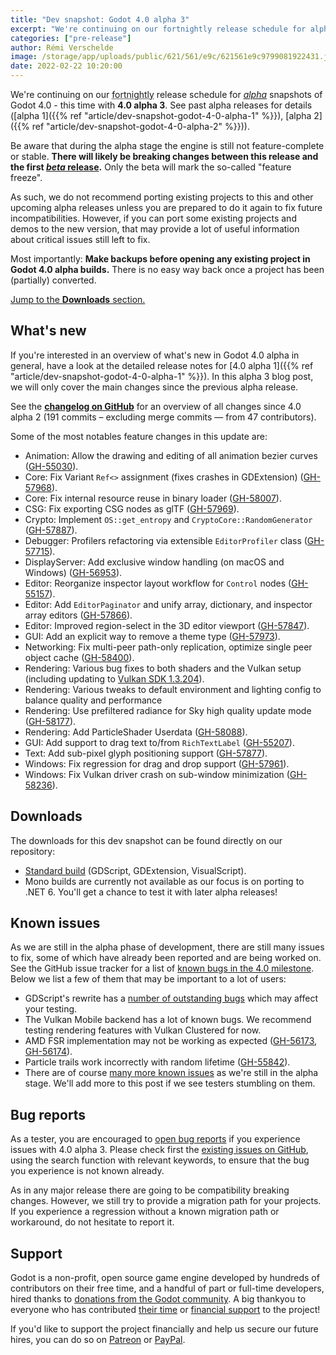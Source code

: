 ```yaml
---
title: "Dev snapshot: Godot 4.0 alpha 3"
excerpt: "We're continuing on our fortnightly release schedule for alpha snapshots of Godot 4.0 - this time with 4.0 alpha 3."
categories: ["pre-release"]
author: Rémi Verschelde
image: /storage/app/uploads/public/621/561/e9c/621561e9c9799081922431.jpg
date: 2022-02-22 10:20:00
---
```


We're continuing on our <abbr title="Yes, biweekly is a cursed word in English so that's the next best adjective to say 'once every two weeks'.">fortnightly</abbr> release schedule for [*alpha*](https://en.wikipedia.org/wiki/Software_release_life_cycle#Alpha) snapshots of Godot 4.0 - this time with **4.0 alpha 3**. See past alpha releases for details ([alpha 1]({{% ref "article/dev-snapshot-godot-4-0-alpha-1" %}}), [alpha 2]({{% ref "article/dev-snapshot-godot-4-0-alpha-2" %}})).

Be aware that during the alpha stage the engine is still not feature-complete or stable. **There will likely be breaking changes between this release and the first [*beta* release](https://en.wikipedia.org/wiki/Software_release_life_cycle#Beta).** Only the beta will mark the so-called "feature freeze".

As such, we do not recommend porting existing projects to this and other upcoming alpha releases unless you are prepared to do it again to fix future incompatibilities. However, if you can port some existing projects and demos to the new version, that may provide a lot of useful information about critical issues still left to fix.

Most importantly: **Make backups before opening any existing project in Godot 4.0 alpha builds.** There is no easy way back once a project has been (partially) converted.

[Jump to the **Downloads** section.](#downloads)

## What's new

If you're interested in an overview of what's new in Godot 4.0 alpha in general, have a look at the detailed release notes for [4.0 alpha 1]({{% ref "article/dev-snapshot-godot-4-0-alpha-1" %}}). In this alpha 3 blog post, we will only cover the main changes since the previous alpha release.

See the [**changelog on GitHub**](https://github.com/godotengine/godot/compare/79077e6c10db9e8e53a8134f72e326f3ffb9c51c...256069eaf00be2340259f896695014d92b1e22ed) for an overview of all changes since 4.0 alpha 2 (191 commits – excluding merge commits ― from 47 contributors).

Some of the most notables feature changes in this update are:

- Animation: Allow the drawing and editing of all animation bezier curves ([GH-55030](https://github.com/godotengine/godot/pull/55030)).
- Core: Fix Variant `Ref<>` assignment (fixes crashes in GDExtension) ([GH-57968](https://github.com/godotengine/godot/pull/57968)).
- Core: Fix internal resource reuse in binary loader ([GH-58007](https://github.com/godotengine/godot/pull/58007)).
- CSG: Fix exporting CSG nodes as glTF ([GH-57969](https://github.com/godotengine/godot/pull/57969)).
- Crypto: Implement `OS::get_entropy` and `CryptoCore::RandomGenerator` ([GH-57887](https://github.com/godotengine/godot/pull/57887)).
- Debugger: Profilers refactoring via extensible `EditorProfiler` class ([GH-57715](https://github.com/godotengine/godot/pull/57715)).
- DisplayServer: Add exclusive window handling (on macOS and Windows) ([GH-56953](https://github.com/godotengine/godot/pull/56953)).
- Editor: Reorganize inspector layout workflow for `Control` nodes ([GH-55157](https://github.com/godotengine/godot/pull/55157)).
- Editor: Add `EditorPaginator` and unify array, dictionary, and inspector array editors ([GH-57866](https://github.com/godotengine/godot/pull/57866)).
- Editor: Improved region-select in the 3D editor viewport ([GH-57847](https://github.com/godotengine/godot/pull/57847)).
- GUI: Add an explicit way to remove a theme type ([GH-57973](https://github.com/godotengine/godot/pull/57973)).
- Networking: Fix multi-peer path-only replication, optimize single peer object cache ([GH-58400](https://github.com/godotengine/godot/pull/58400)).
- Rendering: Various bug fixes to both shaders and the Vulkan setup (including updating to [Vulkan SDK 1.3.204](https://github.com/godotengine/godot/pull/57980)).
- Rendering: Various tweaks to default environment and lighting config to balance quality and performance
- Rendering: Use prefiltered radiance for Sky high quality update mode ([GH-58177](https://github.com/godotengine/godot/pull/58177)).
- Rendering: Add ParticleShader Userdata ([GH-58088](https://github.com/godotengine/godot/pull/58088)).
- GUI: Add support to drag text to/from `RichTextLabel` ([GH-55207](https://github.com/godotengine/godot/pull/55207)).
- Text: Add sub-pixel glyph positioning support ([GH-57877](https://github.com/godotengine/godot/pull/57877)).
- Windows: Fix regression for drag and drop support ([GH-57961](https://github.com/godotengine/godot/pull/57961)).
- Windows: Fix Vulkan driver crash on sub-window minimization ([GH-58236](https://github.com/godotengine/godot/pull/58236)).

<a id="downloads"></a>
## Downloads

The downloads for this dev snapshot can be found directly on our repository:

* [Standard build](https://downloads.tuxfamily.org/godotengine/4.0/alpha3/) (GDScript, GDExtension, VisualScript).
* Mono builds are currently not available as our focus is on porting to .NET 6. You'll get a chance to test it with later alpha releases!

## Known issues

As we are still in the alpha phase of development, there are still many issues to fix, some of which have already been reported and are being worked on. See the GitHub issue tracker for a list of [known bugs in the 4.0 milestone](https://github.com/godotengine/godot/issues?q=is%3Aissue+is%3Aopen+milestone%3A4.0+label%3Abug+). Below we list a few of them that may be important to a lot of users:

* GDScript's rewrite has a [number of outstanding bugs](https://github.com/godotengine/godot/pulls?q=is%3Apr+is%3Aopen+label%3Abug+label%3Atopic%3Agdscript+milestone%3A4.0+) which may affect your testing.
* The Vulkan Mobile backend has a lot of known bugs. We recommend testing rendering features with Vulkan Clustered for now.
* AMD FSR implementation may not be working as expected ([GH-56173](https://github.com/godotengine/godot/issues/56173), [GH-56174](https://github.com/godotengine/godot/issues/56174)).
* Particle trails work incorrectly with random lifetime ([GH-55842](https://github.com/godotengine/godot/issues/55842)).
* There are of course [many more known issues](https://github.com/godotengine/godot/issues?q=is%3Aissue+is%3Aopen+milestone%3A4.0+label%3Abug+) as we're still in the alpha stage. We'll add more to this post if we see testers stumbling on them.

## Bug reports

As a tester, you are encouraged to [open bug reports](https://github.com/godotengine/godot/issues) if you experience issues with 4.0 alpha 3. Please check first the [existing issues on GitHub](https://github.com/godotengine/godot/issues), using the search function with relevant keywords, to ensure that the bug you experience is not known already.

As in any major release there are going to be compatibility breaking changes. However, we still try to provide a migration path for your projects. If you experience a regression without a known migration path or workaround, do not hesitate to report it.

## Support

Godot is a non-profit, open source game engine developed by hundreds of contributors on their free time, and a handful of part or full-time developers, hired thanks to [donations from the Godot community](https://godotengine.org/donate). A big thankyou to everyone who has contributed [their time](https://github.com/godotengine/godot/blob/master/AUTHORS.md) or [financial support](https://github.com/godotengine/godot/blob/master/DONORS.md) to the project!

If you'd like to support the project financially and help us secure our future hires, you can do so on [Patreon](https://www.patreon.com/godotengine) or [PayPal](https://godotengine.org/donate).
